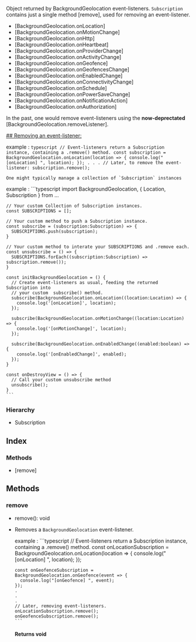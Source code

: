 Object returned by BackgroundGeolocation event-listeners. `Subscription` contains just a single method [remove], used for removing an event-listener.

* [BackgroundGeolocation.onLocation]
* [BackgroundGeolocation.onMotionChange]
* [BackgroundGeolocation.onHttp]
* [BackgroundGeolocation.onHeartbeat]
* [BackgroundGeolocation.onProviderChange]
* [BackgroundGeolocation.onActivityChange]
* [BackgroundGeolocation.onGeofence]
* [BackgroundGeolocation.onGeofencesChange]
* [BackgroundGeolocation.onEnabledChange]
* [BackgroundGeolocation.onConnectivityChange]
* [BackgroundGeolocation.onSchedule]
* [BackgroundGeolocation.onPowerSaveChange]
* [BackgroundGeolocation.onNotificationAction]
* [BackgroundGeolocation.onAuthorization]

In the past, one would remove event-listeners using the **now-deprectated** [BackgroundGeolocation.removeListener].

[## Removing an event-listener:](#removing-an-event-listener)

example
:   ```typescript
    // Event-listeners return a Subscription instance, containing a .remove() method.
    const subscription = BackgroundGeolocation.onLocation(location => {
      console.log("[onLocation] ", location);
    });
    .
    .
    .
    // Later, to remove the event-listener:
    subscription.remove();
    ```

    One might typically manage a collection of `Subscription` instances

example
:   ```typescript
    import BackgroundGeolocation, {
      Location,
      Subscription
    } from ...

    // Your custom Collection of Subscription instances.
    const SUBSCRIPTIONS = [];

    // Your custom method to push a Subscription instance.
    const subscribe = (subscription:Subscription) => {
      SUBSCRIPTIONS.push(subscription);
    }

    // Your custom method to interate your SUBSCRIPTIONS and .remove each.
    const unsubscribe = () => {
      SUBSCRIPTIONS.forEach((subscription:Subscription) => subscription.remove());
    }

    const initBackgroundGeolocation = () {
      // Create event-listeners as usual, feeding the returned Subscription into
      // your custom  subscribe() method.
      subscribe(BackgroundGeolocation.onLocation((location:Location) => {
        console.log('[onLocation]', location);
      });

      subscribe(BackgroundGeolocation.onMotionChange((location:Location) => {
        console.log('[onMotionChange]', location);
      });

      subscribe(BackgroundGeolocation.onEnabledChange((enabled:boolean) => {
        console.log('[onEnabledChange]', enabled);
      });
    }

    const onDestroyView = () => {
      // Call your custom unsubscribe method
      unsubscribe();
    }
    ```

### Hierarchy

* Subscription

## Index

### Methods

* [remove]

## Methods

### remove

* remove(): void

* Removes a `BackgroundGeolocation` event-listener.

  example
  :   ```typescript
      // Event-listeners return a Subscription instance, containing a .remove() method.
      const onLocationSubscription = BackgroundGeolocation.onLocation(location => {
        console.log("[onLocation] ", location);
      });

      const onGeofenceSubscription = BackgroundGeolocation.onGeofence(event => {
        console.log("[onGeofence] ", event);
      });
      .
      .
      .
      // Later, removing event-listeners.
      onLocationSubscription.remove();
      onGeofenceSubscription.remove();
      ```

  #### Returns void
